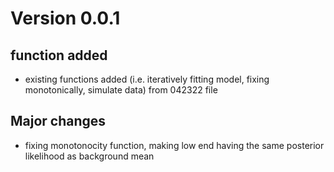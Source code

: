 # Version 0.0.1

## function added

* existing functions added (i.e. iteratively fitting model, fixing monotonically, simulate data) from 042322 file

## Major changes

* fixing monotonocity function, making low end having the same posterior likelihood as background mean
